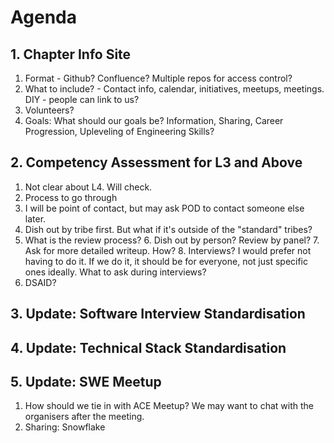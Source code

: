 # Agenda

## 1. Chapter Info Site

1. Format - Github? Confluence? Multiple repos for access control?
2. What to include? - Contact info, calendar, initiatives, meetups, meetings. DIY - people can link to us?
3. Volunteers?
4. Goals: What should our goals be? Information, Sharing, Career Progression, Upleveling of Engineering Skills?

## 2. Competency Assessment for L3 and Above

1. Not clear about L4. Will check.
2. Process to go through
  3. I will be point of contact, but may ask POD to contact someone else later.
  4. Dish out by tribe first. But what if it's outside of the "standard" tribes?
  5. What is the review process?
    6. Dish out by person? Review by panel?
    7. Ask for more detailed writeup. How?
    8. Interviews? I would prefer not having to do it. If we do it, it should be for everyone, not just specific ones ideally. What to ask during interviews?
4. DSAID?

## 3. Update: Software Interview Standardisation

## 4. Update: Technical Stack Standardisation

## 5. Update: SWE Meetup

1. How should we tie in with ACE Meetup? We may want to chat with the organisers after the meeting.
2. Sharing: Snowflake
